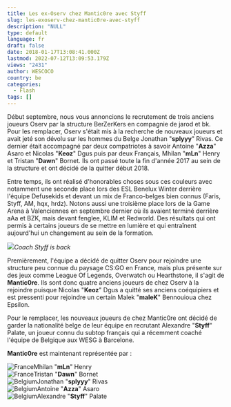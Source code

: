 ```yaml
---
title: Les ex-Oserv chez Mantic0re avec Styff
slug: les-exoserv-chez-mantic0re-avec-styff
description: "NULL"
type: default
language: fr
draft: false
date: 2018-01-17T13:08:41.000Z
lastmod: 2022-07-12T13:09:53.179Z
views: "2431"
author: WESCOCO
country: be
categories:
  - Flash
tags: []
---
```

Début septembre, nous vous annoncions le recrutement de trois anciens joueurs Oserv par la structure BerZerKers en compagnie de jarod et bk. Pour les remplacer, Oserv s'était mis à la recherche de nouveaux joueurs et avait jeté son dévolu sur les hommes du Belge Jonathan "**splyyy**" Rivas. Ce dernier était accompagné par deux compatriotes à savoir Antoine "**Azza**" Asaro et Nicolas "**Keoz**" Dgus puis par deux Français, Mhilan "**mLn**" Henry et Tristan "**Dawn**" Bornet. Ils ont passé toute la fin d'année 2017 au sein de la structure et ont décidé de la quitter début 2018\. 

Entre temps, ils ont réalisé d'honorables choses sous ces couleurs avec notamment une seconde place lors des ESL Benelux Winter derrière l'équipe Defusekids et devant un mix de Franco-belges bien connus (Faris, Styff, AM, hqx, hrdz). Notons aussi une troisième place lors de la Game Arena à Valenciennes en septembre dernier où ils avaient terminé derrière aAa et BZK, mais devant fenglee, KLIM et Redworld. Des résultats qui ont permis à certains joueurs de se mettre en lumière et qui entraînent aujourd'hui un changement au sein de la formation.

![](/images/articles/5a5f26a62818c/images/u1IqhL2qIKvGL5tbYSZnLLOU5AiSjTgLizhTNszK.jpeg)_Coach Styff is back_

Premièrement, l'équipe a décidé de quitter Oserv pour rejoindre une structure peu connue du paysage CS:GO en France, mais plus présente sur des jeux comme League Of Legends, Overwatch ou Hearthstone, il s'agit de **Mantic0re**. Ils sont donc quatre anciens joueurs de chez Oserv à la rejoindre puisque Nicolas "**Keoz**" Dgus a quitté ses anciens coéquipiers et est pressenti pour rejoindre un certain Malek "**maleK**" Bennouioua chez Epsilon. 

Pour le remplacer, les nouveaux joueurs de chez Mantic0re ont décidé de garder la nationalité belge de leur équipe en recrutant Alexandre "**Styff**" Palate, un joueur connu du subtop français qui a récemment coaché l'équipe de Belgique aux WESG à Barcelone. 

**Mantic0re** est maintenant représentée par :

![France](/images/countries/fr.svg)⁠Mhilan "**mLn**" Henry  
![France](/images/countries/fr.svg)⁠Tristan "**Dawn**" Bornet  
![Belgium](/images/countries/be.svg)⁠Jonathan "**splyyy**" Rivas  
![Belgium](/images/countries/be.svg)⁠Antoine "**Azza**" Asaro  
![Belgium](/images/countries/be.svg)⁠Alexandre "**Styff**" Palate
